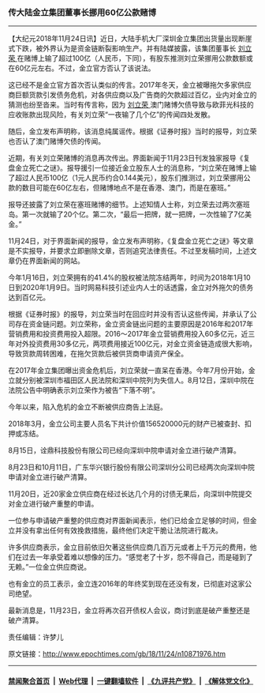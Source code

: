 ### 传大陆金立集团董事长挪用60亿公款赌博
------------------------

<p>
 【大纪元2018年11月24日讯】近日，大陆手机大厂深圳金立集团出货量出现断崖式下跌，被外界认为是资金链断裂影响生产。并有陆媒披露，该集团董事长
 <a href="http://www.epochtimes.com/gb/tag/%E5%88%98%E7%AB%8B%E8%8D%A3.html">
  刘立荣
 </a>
 在赌博上输了超过100亿（人民币，下同），有股东推测刘立荣挪用公款数额或在60亿元左右。不过，金立官方否认了该说法。
</p>
<p>
 这已经不是金立官方首次否认类似的传言。2017年冬天，金立被曝拖欠多家供应商巨额货款引发债务危机，对各供应商以及广告商的欠款超过百亿，业内对金立的猜测也纷至沓来。当时有传言称，因为
 <a href="http://www.epochtimes.com/gb/tag/%E5%88%98%E7%AB%8B%E8%8D%A3.html">
  刘立荣
 </a>
 澳门赌博欠债导致与欧菲光科技的应收账款出现风险，有关刘立荣“一夜输了几个亿”的传闻四处发散。
</p>
<p>
 随后，金立发布声明称，该消息纯属谣传。根据《证券时报》当时的报导，刘立荣也否认了澳门赌博欠债的传闻。
</p>
<p>
 近期，有关刘立荣赌博的消息再次传出。界面新闻于11月23日刊发独家报导《复盘金立死亡之谜》。报导援引一位接近金立股东人士的消息称，“刘立荣在赌博上输了超过人民币100亿（1元人民币约合0.144美元），股东们推测过，刘立荣挪用公款的数目可能在60亿左右，但赌博地点不是在香港、澳门，而是在塞班。”
</p>
<p>
 报导还披露了刘立荣在塞班赌博的细节。上述知情人士称，刘立荣去过两次塞班岛。第一次就输了20个亿。第二次，“最后一把牌，就一把牌，一次性输了7亿美金。”
</p>
<p>
 11月24日，对于界面新闻的报导，金立发布声明称，《复盘金立死亡之谜》等文章是不实报导，并要求立即删除文章，否则追究法律责任。不过至发稿时间，上述文章仍在界面新闻的网站。
</p>
<p>
 今年1月16日，刘立荣拥有的41.4%的股权被法院冻结两年，时间为2018年1月10日到2020年1月9日。当时网易科技引述业内人士的话透露，金立对外拖欠的债务达到百亿元。
</p>
<p>
 根据《证券时报》的报导，刘立荣当时在回应时并没有否认这些传闻，并承认了公司存在资金链问题。刘立荣称，金立资金链出问题的主要原因是2016年和2017年营销费用和投资费用投入超限。2016～2017年金立营销费用投入60多亿元，近三年对外投资费用30多亿元，两项费用接近100亿元，对金立资金链造成很大影响，导致货款周转困难，在拖欠货款后被供货商申请资产保全。
</p>
<p>
 在2017年金立集团曝出资金危机后，刘立荣就一直呆在香港。今年7月份开始，金立就分别被深圳市福田区人民法院和深圳中院列为失信人。8月12日，深圳中院在法院公告中明确表示刘立荣作为被告“下落不明”。
</p>
<p>
 今年以来，陷入危机的金立不断被供应商告上法庭。
</p>
<p>
 2018年3月，金立公司主要人员名下共计价值156520000元的财产已被查封、扣押或冻结。
</p>
<p>
 8月15日，诠鼎科技股份有限公司已经向深圳中院申请对金立进行破产清算。
</p>
<p>
 8月23日和10月11日，广东华兴银行股份有限公司深圳分公司已经两次向深圳中院申请对金立进行破产清算。
</p>
<p>
 11月20日，近20家金立供应商在经过长达几个月的讨债无果后，向深圳中院提交对金立进行破产重整的申请。
</p>
<p>
 一位参与申请破产重整的供应商对界面新闻表示，他们已给金立足够的时间，但金立并没有拿出任何有效挽救措施，最终他们决定干脆让法院进行裁决。
</p>
<p>
 许多供应商表示，金立目前依旧欠著这些供应商几百万元或者上千万元的费用，他们在过去一年承受着难以想像的压力。“感觉老了十岁，怨不得自己，而是碰到了无赖。”一位金立供应商说。
</p>
<p>
 也有金立的员工表示，金立连2016年的年终奖到现在还没有发，已彻底对这家公司绝望。
</p>
<p>
 最新消息是，11月23日，金立将再次召开债权人会议，商讨到底是破产重整还是破产清算。
</p>
<p>
 责任编辑：许梦儿
</p>

原文链接：http://www.epochtimes.com/gb/18/11/24/n10871976.htm


------------------------
#### [禁闻聚合首页](https://github.com/gfw-breaker/banned-news/blob/master/README.md) &nbsp;|&nbsp; [Web代理](https://github.com/gfw-breaker/open-proxy/blob/master/README.md) &nbsp;|&nbsp; [一键翻墙软件](https://github.com/gfw-breaker/nogfw/blob/master/README.md) &nbsp;|&nbsp; [《九评共产党》](https://github.com/gfw-breaker/9ping.md/blob/master/README.md#九评之一评共产党是什么) &nbsp;|&nbsp; [《解体党文化》](https://github.com/gfw-breaker/jtdwh.md/blob/master/README.md#绪论)